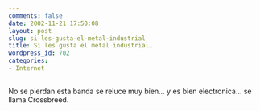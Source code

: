 ```yaml
---
comments: false
date: 2002-11-21 17:50:08
layout: post
slug: si-les-gusta-el-metal-industrial
title: Si les gusta el metal industrial…
wordpress_id: 702
categories:
- Internet
---
```


No se pierdan esta banda se reluce muy bien… y es bien electronica… se llama Crossbreed.




 
